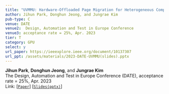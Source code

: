 ```yaml
---
title: "UVMMU: Hardware-Offloaded Page Migration for Heterogeneous Computing"
author: Jihun Park, Donghun Jeong, and Jungrae Kim
pub-type: C
venue: DATE
venue2:  Design, Automation and Test in Europe Conference
venue3: acceptance rate = 25%, Apr. 2023
tier: T
category: GPU
select: y
url_paper: https://ieeexplore.ieee.org/document/10137307
url_ppt: /assets/materials/2023-DATE-UVMMU(slides).pptx
---
```


**Jihun Park**, **Donghun Jeong**, and **Jungrae Kim** <br>
The Design, Automation and Test in Europe Conference (DATE), acceptance rate = 25%, Apr. 2023 <br>
Link: [[```Paper```](https://ieeexplore.ieee.org/document/10137307)]
    [[```Slides(pptx)```](https://github.com/scalable-arch/scalable-arch.github.io/raw/main/assets/materials/2023-DATE-UVMMU(slides).pptx)]
